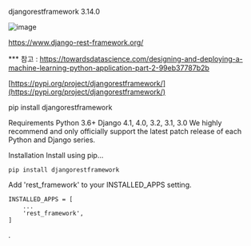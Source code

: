 
djangorestframework 3.14.0

![image](https://github.com/ngio/python_study/assets/3784942/f5257c7d-b6a9-4b65-98c2-b62aa50d6321)
 

https://www.django-rest-framework.org/



*** 참고 : https://towardsdatascience.com/designing-and-deploying-a-machine-learning-python-application-part-2-99eb37787b2b

[https://pypi.org/project/djangorestframework/](https://pypi.org/project/djangorestframework/)

pip install djangorestframework


Requirements
Python 3.6+
Django 4.1, 4.0, 3.2, 3.1, 3.0
We highly recommend and only officially support the latest patch release of each Python and Django series.

Installation
Install using pip...

    pip install djangorestframework
    
Add 'rest_framework' to your INSTALLED_APPS setting.

    INSTALLED_APPS = [
        ...
        'rest_framework',
    ]






.

    

